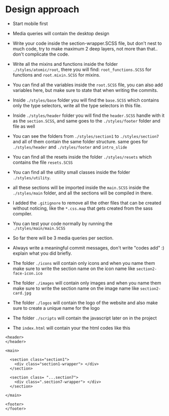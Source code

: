 # Design approach

- Start mobile first
- Media queries will contain the desktop design
- Write your code inside the section-wrapper.SCSS file, but don't nest to much code, try to make maximum 2 deep layers, not more than that.. don't complicate the code.
- Write all the mixins and functions inside the folder `./styles/atomic/root`, there you will find: `root_functions.SCSS` for functions and `root.mixin.SCSS` for mixins.

- You can find all the variables inside the `root.SCSS` file, you can also add variables here, but make sure to state that when writing the commits.

- Inside `./styles/base` folder you will find the `base.SCSS` which contains only the type selectors, write all the type selectors in this file.

- Inside `./styles/header` folder you will find the `header.SCSS` handle with it as the `section.SCSS`, and same goes to the `./styles/footer` folder and file as well

- You can see the folders from `./styles/section1` to `./styles/section7` and all of them contain the same folder structure. same goes for `./styles/header` and `./styles/footer` and `intro_slide`

- You can find all the resets inside the folder `./styles/resets` which contains the file `resets.SCSS`

- You can find all the utility small classes inside the folder `./styles/utility`.

- all these sections will be imported inside the `main.SCSS` inside the `./styles/main` folder, and all the sections will be compiled in there.

- I added the `.gitignore` to remove all the other files that can be created without noticing, like the `*.css.map` that gets created from the sass compiler.

- You can test your code normally by running the `./styles/main/main.SCSS`

- So far there will be 3 media queries per section.

- Always write a meaningful commit messages, don't write "codes add" :) explain what you did briefly.

- The folder `./icons` will contain only icons and when you name them make sure to write the section name on the icon name like `section2-face-icon.ico`

- The folder `./images` will contain only images and when you name them make sure to write the section name on the image name like `section2-card.jpg`

- The folder `./logos` will contain the logo of the website and also make sure to create a unique name for the logo

- The folder `./scripts` will contain the javascript later on in the project

- The `index.html` will contain your the html codes like this

```
<header>
</header>

<main>

  <section class="section1">
    <div class="section1-wrapper"> </div>
  </section>

  <section class= "...section7">
    <div class=".section7-wrapper"> </div>
  </section>

</main>

<footer>
</footer>
```
